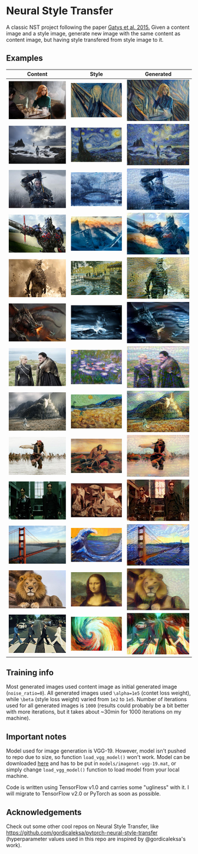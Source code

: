 # Neural Style Transfer

A classic NST project following the paper [Gatys et al. 2015.](https://www.cv-foundation.org/openaccess/content_cvpr_2016/papers/Gatys_Image_Style_Transfer_CVPR_2016_paper.pdf)
Given a content image and a style image, generate new image with the same content as content image, but having style transfered from style image to it.

## Examples

| Content    | Style      | Generated  |
| ------------- | ------------- | ------------- |
| ![beth-harmon](https://github.com/alexein777/neural-style-transfer/blob/master/output/combo/beth-harmon%3D(600%2C%20400).jpg) | ![scream](https://github.com/alexein777/neural-style-transfer/blob/master/output/combo/scream%3D(600%2C%20400).jpg) | ![beth-harmon+scream](https://github.com/alexein777/neural-style-transfer/blob/master/output/combo/beth-harmon%2Bscream%3D(600%2C%20400).jpg) |
| ![landscape](https://github.com/alexein777/neural-style-transfer/blob/master/output/combo/mountain-landscape%3D(600%2C%20400).jpg) | ![starry-night](https://github.com/alexein777/neural-style-transfer/blob/master/output/combo/van-gogh-starry-night%3D(600%2C%20400).jpg) | ![landscape+starry-night](https://github.com/alexein777/neural-style-transfer/blob/master/output/combo/landscape%2Bstarry-night%3D(600%2C%20400).jpg) |
| ![witcher](https://github.com/alexein777/neural-style-transfer/blob/master/output/combo/witcher%3D(600%2C%20400).jpg) | ![winter-bridge](https://github.com/alexein777/neural-style-transfer/blob/master/output/combo/winter-bridge%3D(600%2C%20400).jpg) | ![witcher+winter-bridge](https://github.com/alexein777/neural-style-transfer/blob/master/output/combo/witcher%2Bwinter-bridge_a%3D100000.0%2Cb%3D2000.0%2Citer%3D1000%3D(600%2C%20400).jpg) |
| ![optimus-prime](https://github.com/alexein777/neural-style-transfer/blob/master/output/combo/optimus-prime%3D(600%2C%20400).jpg) | ![frostfire](https://github.com/alexein777/neural-style-transfer/blob/master/output/combo/frostfire%3D(600%2C%20400).jpg) | ![frostfire-optimus](https://github.com/alexein777/neural-style-transfer/blob/master/output/combo/optimus_prime%3D(600%2C%20400).jpg) |
| ![cod-mw2](https://github.com/alexein777/neural-style-transfer/blob/master/output/combo/call-of-duty-mw2%3D(600%2C%20400).jpg) | ![grenouillere](https://github.com/alexein777/neural-style-transfer/blob/master/output/combo/monet-grenouillere%3D(600%2C%20400).jpg) | ![monet-cod-m2](https://github.com/alexein777/neural-style-transfer/blob/master/output/combo/call-of-duty-mw2%2Bmonet-grenouillere_a%3D100000.0%2Cb%3D4000.0%2Citer%3D1000%3D(600%2C%20400).jpg) |
| ![dragon](https://github.com/alexein777/neural-style-transfer/blob/master/output/combo/dragon%3D(600%2C%20400).jpg) | ![storm](https://github.com/alexein777/neural-style-transfer/blob/master/output/combo/storm%3D(600%2C%20400).jpg) | ![storm-dragon](https://github.com/alexein777/neural-style-transfer/blob/master/output/combo/dragon%2Bstorm_a%3D100000.0%2Cb%3D3000.0%2Citer%3D1000%3D(600%2C%20400).jpg) |
| ![jon-and-daenerys](https://github.com/alexein777/neural-style-transfer/blob/master/output/combo/jon-and-daenerys%3D(600%2C%20400).jpg) | ![monet](https://github.com/alexein777/neural-style-transfer/blob/master/output/combo/monet%3D(600%2C%20400).jpg) | ![jon-and-daenerys+monet](https://github.com/alexein777/neural-style-transfer/blob/master/output/combo/jon-and-daenerys%2Bmonet_a%3D100000.0%2Cb%3D3000.0%2Citer%3D1000%3D(600%2C%20400).jpg) |
| ![minas-tirith](https://github.com/alexein777/neural-style-transfer/blob/master/output/combo/the-return-of-the-king%3D(600%2C%20400).jpg) | ![wheat-field](https://github.com/alexein777/neural-style-transfer/blob/master/output/combo/wheat-field%3D(600%2C%20400).jpg) | ![wheat-minas-tirith](https://github.com/alexein777/neural-style-transfer/blob/master/output/combo/the-return-of-the-king%2Bwheat-field_a%3D100000.0%2Cb%3D2000.0%2Citer%3D1000%3D(600%2C%20400).jpg) |
| ![jack-sparrow](https://github.com/alexein777/neural-style-transfer/blob/master/output/combo/captain-jack-sparrow%3D(600%2C%20400).jpg) | ![kosovo-maiden](https://github.com/alexein777/neural-style-transfer/blob/master/output/combo/kosovo-maiden%3D(600%2C%20400).jpg) | ![serbian-jack-sparrow](https://github.com/alexein777/neural-style-transfer/blob/master/output/combo/captain-jack-sparrow%2Bkosovo-maiden_a%3D100000.0%2Cb%3D3000.0%2Citer%3D1000%3D(600%2C%20400).jpg) |
| ![neo-trinity](https://github.com/alexein777/neural-style-transfer/blob/master/output/combo/neo-trinity%3D(600%2C%20400).jpg) | ![guernica](https://github.com/alexein777/neural-style-transfer/blob/master/output/combo/gernika%3D(600%2C%20400).jpg) | ![neo-trinity+guernica](https://github.com/alexein777/neural-style-transfer/blob/master/output/combo/neo-trinity%2Bgernika_a%3D100000.0%2Cb%3D3000.0%2Citer%3D1000%3D(600%2C%20400).jpg) |
| ![golden-gate](https://github.com/alexein777/neural-style-transfer/blob/master/output/combo/golden-gate%3D(600%2C%20400).jpg) | ![wave](https://github.com/alexein777/neural-style-transfer/blob/master/output/combo/wave%3D(600%2C%20400).jpg) | ![wavy-golden-gate](https://github.com/alexein777/neural-style-transfer/blob/master/output/combo/golden_gate%3D(600%2C%20400).jpg) |
| ![lion](https://github.com/alexein777/neural-style-transfer/blob/master/output/combo/lion%3D(600%2C%20400).jpg) | ![mona-lisa](https://github.com/alexein777/neural-style-transfer/blob/master/output/combo/mona-lisa%3D(600%2C%20400).jpg) | ![lion+mona-lisa](https://github.com/alexein777/neural-style-transfer/blob/master/output/combo/lion%2Bmona-lisa_a%3D100000.0%2Cb%3D4000.0%2Citer%3D1000%3D(600%2C%20400).jpg) |
| ![beatles](https://github.com/alexein777/neural-style-transfer/blob/master/output/combo/beatles%3D(600%2C%20400).jpg) | ![colorful](https://github.com/alexein777/neural-style-transfer/blob/master/output/combo/colorful%3D(600%2C%20400).jpg) | ![colorful-beatles](https://github.com/alexein777/neural-style-transfer/blob/master/output/combo/beatles%2Bcolorful_a%3D100000.0%2Cb%3D5000.0%2Citer%3D1000%3D(600%2C%20400).jpg) |

## Training info

Most generated images used content image as initial generated image (`noise_ratio=0`). All generated images used `\alpha=1e5` (contet loss weight), while `\beta` (style loss weight) varied from `1e2` to `1e5`.
Number of iterations used for all generated images is `1000` (results could probably be a bit better with more iterations, but it takes about ~30min for 1000 iterations on my machine).

## Important notes

Model used for image generation is VGG-19. However, model isn't pushed to repo due to size, so function `load_vgg_model()` won't work. Model can be downloaded [here](https://www.kaggle.com/keras/vgg19) and has to be put in `models/imagenet-vgg-19.mat`, or simply change `load_vgg_model()` function to load model from your local machine.

Code is written using TensorFlow v1.0 and carries some "ugliness" with it. I will migrate to TensorFlow v2.0 or PyTorch as soon as possible.

## Acknowledgements

Check out some other cool repos on Neural Style Transfer, like https://github.com/gordicaleksa/pytorch-neural-style-transfer (hyperparameter values used in this repo are inspired by @gordicaleksa's work).
